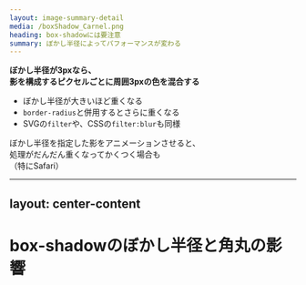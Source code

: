 ```yaml
---
layout: image-summary-detail
media: /boxShadow_Carnel.png
heading: box-shadowには要注意
summary: ぼかし半径によってパフォーマンスが変わる
---
```


**ぼかし半径が3pxなら、<br />影を構成するピクセルごとに周囲3pxの色を混合する**

- ぼかし半径が大きいほど重くなる
- `border-radius`と併用するとさらに重くなる
- SVGの`filter`や、CSSの`filter:blur`も同様

ぼかし半径を指定した影をアニメーションさせると、<br />処理がだんだん重くなってかくつく場合も<br />（特にSafari）

<!-- 
ペイント処理が必要になるプロパティの中でも、特に重いものが、box-shadowです。

影はぼかし効果を施した線にすぎません。

その線は、無数のピクセルによって構成されています。

影のラインを構成するピクセルごとに、ぼかし半径分だけ周囲のピクセルを調べて、色を混合する処理が発生します。

ぼかし半径が大きければ大きいほど、膨大な数のピクセルを調べることになるので、当然重くなります。
-->

---
layout: center-content
---

# box-shadowのぼかし半径と角丸の影響

<CompareAnimation :data="[
  { condition: 'box-shadow + border-radius', layout: 0, paint: 5669, composite: 1652 }, 
  { condition: 'box-shadow（ぼかし7px）', layout: 0, paint: 4536, composite: 2102 },
  { condition: 'box-shadow（ぼかし0px）', layout: 0, paint: 4290, composite: 1848 },
  { condition: 'opacity', layout: 0, paint: 148, composite: 640 }
]" />

<!--
また、border-radiusと併用すると、曲線を滑らかにするためにさらにピクセルを細分化して濃淡をつける処理が発生するため、ますます重くなります。

box-shadowをアニメーションさせたい時は、あらかじめ擬似要素にbox-shadowを設定しておいて、その擬似要素のopacityをアニメーションさせると良いでしょう。

また、たくさんの要素に影をつけたい場合には、影をSVGやCSSでブラウザに描画させるのではなく、画像として用意するようにします。
-->